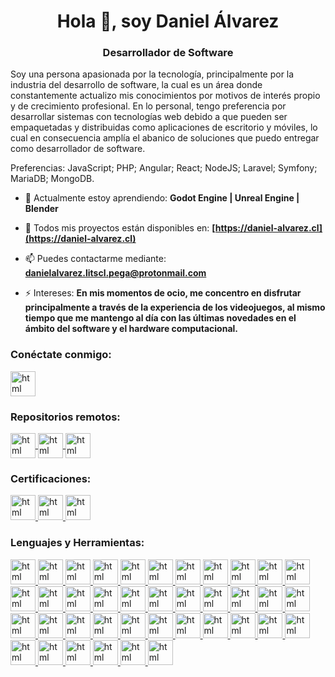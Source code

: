 <h1 align="center">Hola 👋, soy Daniel Álvarez</h1>
<h3 align="center">Desarrollador de Software</h3>
<p align="left">
    Soy una persona apasionada por la tecnología, principalmente por la industria del desarrollo de software, la cual es un área donde constantemente actualizo mis conocimientos por motivos de interés propio y de crecimiento profesional. En lo personal, tengo preferencia por desarrollar sistemas con tecnologías web debido a que pueden ser empaquetadas y distribuidas como aplicaciones de escritorio y móviles, lo cual en consecuencia amplía el abanico de soluciones que puedo entregar como desarrollador de software.
</p>
<p align="left">
    Preferencias: JavaScript; PHP; Angular; React; NodeJS; Laravel; Symfony; MariaDB; MongoDB.
</p>

- 🌱 Actualmente estoy aprendiendo: **Godot Engine | Unreal Engine | Blender**

- 👨 Todos mis proyectos están disponibles en: **[https://daniel-alvarez.cl](https://daniel-alvarez.cl)**

- 📫 Puedes contactarme mediante: **danielalvarez.litscl.pega@protonmail.com**

- ⚡ Intereses: **En mis momentos de ocio, me concentro en disfrutar principalmente a través de la experiencia de los videojuegos, al mismo tiempo que me mantengo al día con las últimas novedades en el ámbito del    software y el hardware computacional.**

<h3 align="left">Conéctate conmigo:</h3>

<p align="left">

<a href="https://linkedin.com/in/daniel-alvarez-zamorano" target="blank">
    <img align="center" src="https://litscl.cl/Imagenes-Libres/LinkedIn.png" alt="html" height="40" width="40"/>
</a>

</p>

<h3 align="left">Repositorios remotos:</h3>

<p align="left">

<a href="https://github.com/LITSCL" target="blank">
    <img align="center" src="https://litscl.cl/Imagenes-Libres/GitHub.png" alt="html" height="40" width="40"/>
</a>
<a href="https://gitlab.com/LITSCL" target="blank">
    <img align="center" src="https://litscl.cl/Imagenes-Libres/GitLab.png" alt="html" height="40" width="40"/>
</a>
<a href="https://bitbucket.org/LITSCL" target="blank">
    <img align="center" src="https://litscl.cl/Imagenes-Libres/Bitbucket.png" alt="html" height="40" width="40"/>
</a>

</p>

<h3 align="left">Certificaciones:</h3>

<p align="left"> 

<a href="https://www.credly.com/badges/e54a7c0d-9e99-4b99-b701-a0b334c60666" target="_blank" rel="noreferrer"> 
    <img src="https://litscl.cl/Imagenes-Insignias/[PCEP-30-02] PCEP – Certified Entry-Level Python Programmer.png" alt="html" width="40" height="40"/>
</a>
<a href="https://www.credly.com/badges/9e56d49f-ff42-4bfa-add5-7559fbb7f7d6" target="_blank" rel="noreferrer"> 
    <img src="https://litscl.cl/Imagenes-Insignias/[JSE-40-01] JSE – Certified Entry-Level JavaScript Programmer.png" alt="html" width="40" height="40"/>
</a>
<a href="https://www.credly.com/badges/0b1d70ad-e40b-4e8f-b3b8-c22088e955b5" target="_blank" rel="noreferrer"> 
    <img src="https://litscl.cl/Imagenes-Insignias/[CPE-20-01] CPE – C++ Certified Entry-Level Programmer.png" alt="html" width="40" height="40"/>
</a>

</p>

<h3 align="left">Lenguajes y Herramientas:</h3>

<p align="left"> 

<a href="https://daniel-alvarez.cl" target="_blank" rel="noreferrer"> 
    <img src="https://litscl.cl/Imagenes-Libres/HTML.png" alt="html" width="40" height="40"/>
</a>
<a href="https://daniel-alvarez.cl" target="_blank" rel="noreferrer"> 
    <img src="https://litscl.cl/Imagenes-Libres/CSS.png" alt="html" width="40" height="40"/>
</a>
<a href="https://daniel-alvarez.cl" target="_blank" rel="noreferrer"> 
    <img src="https://litscl.cl/Imagenes-Libres/JavaScript.png" alt="html" width="40" height="40"/>
</a>
<a href="https://daniel-alvarez.cl" target="_blank" rel="noreferrer"> 
    <img src="https://litscl.cl/Imagenes-Libres/TypeScript.png" alt="html" width="40" height="40"/>
</a>
<a href="https://daniel-alvarez.cl" target="_blank" rel="noreferrer"> 
    <img src="https://litscl.cl/Imagenes-Libres/PHP.png" alt="html" width="40" height="40"/>
</a>
<a href="https://daniel-alvarez.cl" target="_blank" rel="noreferrer"> 
    <img src="https://litscl.cl/Imagenes-Libres/Java.png" alt="html" width="40" height="40"/>
</a>
<a href="https://daniel-alvarez.cl" target="_blank" rel="noreferrer"> 
    <img src="https://litscl.cl/Imagenes-Libres/Python.png" alt="html" width="40" height="40"/>
</a>
<a href="https://daniel-alvarez.cl" target="_blank" rel="noreferrer"> 
    <img src="https://litscl.cl/Imagenes-Libres/Godot.png" alt="html" width="40" height="40"/>
</a>
<a href="https://daniel-alvarez.cl" target="_blank" rel="noreferrer"> 
    <img src="https://litscl.cl/Imagenes-Libres/C++.png" alt="html" width="40" height="40"/>
</a>
<a href="https://daniel-alvarez.cl" target="_blank" rel="noreferrer"> 
    <img src="https://litscl.cl/Imagenes-Libres/C.png" alt="html" width="40" height="40"/>
</a>
<a href="https://daniel-alvarez.cl" target="_blank" rel="noreferrer"> 
    <img src="https://litscl.cl/Imagenes-Libres/C%23.png" alt="html" width="40" height="40"/>
</a>
<a href="https://daniel-alvarez.cl" target="_blank" rel="noreferrer"> 
    <img src="https://litscl.cl/Imagenes-Libres/SQL.png" alt="html" width="40" height="40"/>
</a>
<a href="https://daniel-alvarez.cl" target="_blank" rel="noreferrer"> 
    <img src="https://litscl.cl/Imagenes-Libres/NodeJS.png" alt="html" width="40" height="40"/>
</a>
<a href="https://daniel-alvarez.cl" target="_blank" rel="noreferrer"> 
    <img src="https://litscl.cl/Imagenes-Libres/Angular.png" alt="html" width="40" height="40"/>
</a>
<a href="https://daniel-alvarez.cl" target="_blank" rel="noreferrer"> 
    <img src="https://litscl.cl/Imagenes-Libres/React Native.png" alt="html" width="40" height="40"/>
</a>
<a href="https://daniel-alvarez.cl" target="_blank" rel="noreferrer"> 
    <img src="https://litscl.cl/Imagenes-Libres/Laravel.png" alt="html" width="40" height="40"/>
</a>
<a href="https://daniel-alvarez.cl" target="_blank" rel="noreferrer"> 
    <img src="https://litscl.cl/Imagenes-Libres/Symfony.png" alt="html" width="40" height="40"/>
</a>
<a href="https://daniel-alvarez.cl" target="_blank" rel="noreferrer"> 
    <img src="https://litscl.cl/Imagenes-Libres/FastAPI.png" alt="html" width="40" height="40"/>
</a>
<a href="https://daniel-alvarez.cl" target="_blank" rel="noreferrer"> 
    <img src="https://litscl.cl/Imagenes-Libres/Bootstrap.png" alt="html" width="40" height="40"/>
</a>
<a href="https://daniel-alvarez.cl" target="_blank" rel="noreferrer"> 
    <img src="https://litscl.cl/Imagenes-Libres/Bulma.png" alt="html" width="40" height="40"/>
</a>
<a href="https://daniel-alvarez.cl" target="_blank" rel="noreferrer"> 
    <img src="https://litscl.cl/Imagenes-Libres/React.png" alt="html" width="40" height="40"/>
</a>
<a href="https://daniel-alvarez.cl" target="_blank" rel="noreferrer"> 
    <img src="https://litscl.cl/Imagenes-Libres/JQuery.png" alt="html" width="40" height="40"/>
</a>
<a href="https://daniel-alvarez.cl" target="_blank" rel="noreferrer"> 
    <img src="https://litscl.cl/Imagenes-Libres/JQuery UI.png" alt="html" width="40" height="40"/>
</a>
<a href="https://daniel-alvarez.cl" target="_blank" rel="noreferrer"> 
    <img src="https://litscl.cl/Imagenes-Libres/MySQL.png" alt="html" width="40" height="40"/>
</a>
<a href="https://daniel-alvarez.cl" target="_blank" rel="noreferrer"> 
    <img src="https://litscl.cl/Imagenes-Libres/MariaDB.png" alt="html" width="40" height="40"/>
</a>
<a href="https://daniel-alvarez.cl" target="_blank" rel="noreferrer"> 
    <img src="https://litscl.cl/Imagenes-Libres/PostgreSQL.png" alt="html" width="40" height="40"/>
</a>
<a href="https://daniel-alvarez.cl" target="_blank" rel="noreferrer"> 
    <img src="https://litscl.cl/Imagenes-Libres/SQLite.png" alt="html" width="40" height="40"/>
</a>
<a href="https://daniel-alvarez.cl" target="_blank" rel="noreferrer"> 
    <img src="https://litscl.cl/Imagenes-Libres/MongoDB.png" alt="html" width="40" height="40"/>
</a>
<a href="https://daniel-alvarez.cl" target="_blank" rel="noreferrer"> 
    <img src="https://litscl.cl/Imagenes-Libres/Microsoft SQL Server.png" alt="html" width="40" height="40"/>
</a>
<a href="https://daniel-alvarez.cl" target="_blank" rel="noreferrer"> 
    <img src="https://litscl.cl/Imagenes-Libres/WordPress.png" alt="html" width="40" height="40"/>
</a>
<a href="https://daniel-alvarez.cl" target="_blank" rel="noreferrer"> 
    <img src="https://litscl.cl/Imagenes-Libres/MySQL Workbench.png" alt="html" width="40" height="40"/>
</a>
<a href="https://daniel-alvarez.cl" target="_blank" rel="noreferrer"> 
    <img src="https://litscl.cl/Imagenes-Libres/Git.png" alt="html" width="40" height="40"/>
</a>
<a href="https://daniel-alvarez.cl" target="_blank" rel="noreferrer"> 
    <img src="https://litscl.cl/Imagenes-Libres/Docker.png" alt="html" width="40" height="40"/>
</a>
<a href="https://daniel-alvarez.cl" target="_blank" rel="noreferrer"> 
    <img src="https://litscl.cl/Imagenes-Libres/Insomnia.png" alt="html" width="40" height="40"/>
</a>
<a href="https://daniel-alvarez.cl" target="_blank" rel="noreferrer"> 
    <img src="https://litscl.cl/Imagenes-Libres/Grafana.png" alt="html" width="40" height="40"/>
</a>
<a href="https://daniel-alvarez.cl" target="_blank" rel="noreferrer"> 
    <img src="https://litscl.cl/Imagenes-Libres/ProjectLibre.png" alt="html" width="40" height="40"/>
</a>
<a href="https://daniel-alvarez.cl" target="_blank" rel="noreferrer"> 
    <img src="https://litscl.cl/Imagenes-Libres/Microsoft SQL Server Management Studio.png" alt="html" width="40" height="40"/>
</a>
<a href="https://daniel-alvarez.cl" target="_blank" rel="noreferrer"> 
    <img src="https://litscl.cl/Imagenes-Libres/DBeaver.png" alt="html" width="40" height="40"/>
</a>
<a href="https://daniel-alvarez.cl" target="_blank" rel="noreferrer"> 
    <img src="https://litscl.cl/Imagenes-Libres/Pentaho.png" alt="html" width="40" height="40"/>
</a>

</p>